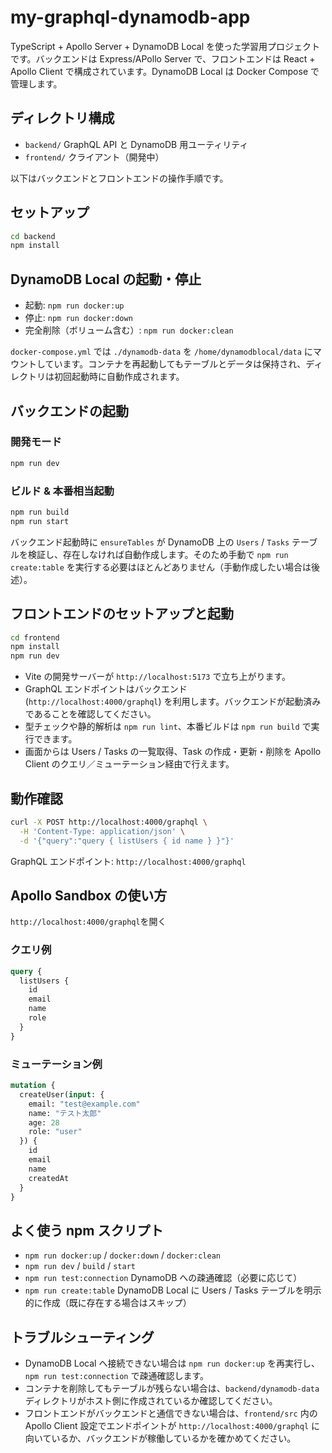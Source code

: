 # my-graphql-dynamodb-app

TypeScript + Apollo Server + DynamoDB Local を使った学習用プロジェクトです。バックエンドは Express/APollo Server で、フロントエンドは React + Apollo Client で構成されています。DynamoDB Local は Docker Compose で管理します。

## ディレクトリ構成

- `backend/` GraphQL API と DynamoDB 用ユーティリティ
- `frontend/` クライアント（開発中）

以下はバックエンドとフロントエンドの操作手順です。

## セットアップ

```bash
cd backend
npm install
```

## DynamoDB Local の起動・停止

- 起動: `npm run docker:up`
- 停止: `npm run docker:down`
- 完全削除（ボリューム含む）: `npm run docker:clean`

`docker-compose.yml` では `./dynamodb-data` を `/home/dynamodblocal/data` にマウントしています。コンテナを再起動してもテーブルとデータは保持され、ディレクトリは初回起動時に自動作成されます。

## バックエンドの起動

### 開発モード

```bash
npm run dev
```

### ビルド & 本番相当起動

```bash
npm run build
npm run start
```

バックエンド起動時に `ensureTables` が DynamoDB 上の `Users` / `Tasks` テーブルを検証し、存在しなければ自動作成します。そのため手動で `npm run create:table` を実行する必要はほとんどありません（手動作成したい場合は後述）。

## フロントエンドのセットアップと起動

```bash
cd frontend
npm install
npm run dev
```

- Vite の開発サーバーが `http://localhost:5173` で立ち上がります。
- GraphQL エンドポイントはバックエンド (`http://localhost:4000/graphql`) を利用します。バックエンドが起動済みであることを確認してください。
- 型チェックや静的解析は `npm run lint`、本番ビルドは `npm run build` で実行できます。
- 画面からは Users / Tasks の一覧取得、Task の作成・更新・削除を Apollo Client のクエリ／ミューテーション経由で行えます。

## 動作確認

```bash
curl -X POST http://localhost:4000/graphql \
  -H 'Content-Type: application/json' \
  -d '{"query":"query { listUsers { id name } }"}'
```

GraphQL エンドポイント: `http://localhost:4000/graphql`

## Apollo Sandbox の使い方
`http://localhost:4000/graphql`を開く

### クエリ例
```graphql
query {
  listUsers {
    id
    email
    name
    role
  }
}
```

### ミューテーション例
```graphql
mutation {
  createUser(input: {
    email: "test@example.com"
    name: "テスト太郎"
    age: 28
    role: "user"
  }) {
    id
    email
    name
    createdAt
  }
}
```

## よく使う npm スクリプト

- `npm run docker:up` / `docker:down` / `docker:clean`
- `npm run dev` / `build` / `start`
- `npm run test:connection` DynamoDB への疎通確認（必要に応じて）
- `npm run create:table` DynamoDB Local に Users / Tasks テーブルを明示的に作成（既に存在する場合はスキップ）

## トラブルシューティング

- DynamoDB Local へ接続できない場合は `npm run docker:up` を再実行し、`npm run test:connection` で疎通確認します。
- コンテナを削除してもテーブルが残らない場合は、`backend/dynamodb-data` ディレクトリがホスト側に作成されているか確認してください。
- フロントエンドがバックエンドと通信できない場合は、`frontend/src` 内の Apollo Client 設定でエンドポイントが `http://localhost:4000/graphql` に向いているか、バックエンドが稼働しているかを確かめてください。
